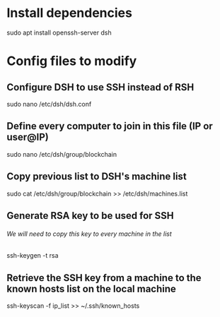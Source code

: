 # Install dependencies
sudo apt install openssh-server dsh

# Config files to modify
## Configure DSH to use SSH instead of RSH
sudo nano /etc/dsh/dsh.conf

## Define every computer to join in this file (IP or user@IP)
sudo nano /etc/dsh/group/blockchain

## Copy previous list to DSH's machine list
sudo cat /etc/dsh/group/blockchain >> /etc/dsh/machines.list

## Generate RSA key to be used for SSH
###### We will need to copy this key to every machine in the list
ssh-keygen -t rsa

## Retrieve the SSH key from a machine to the known hosts list on the local machine
ssh-keyscan -f ip_list >> ~/.ssh/known_hosts
